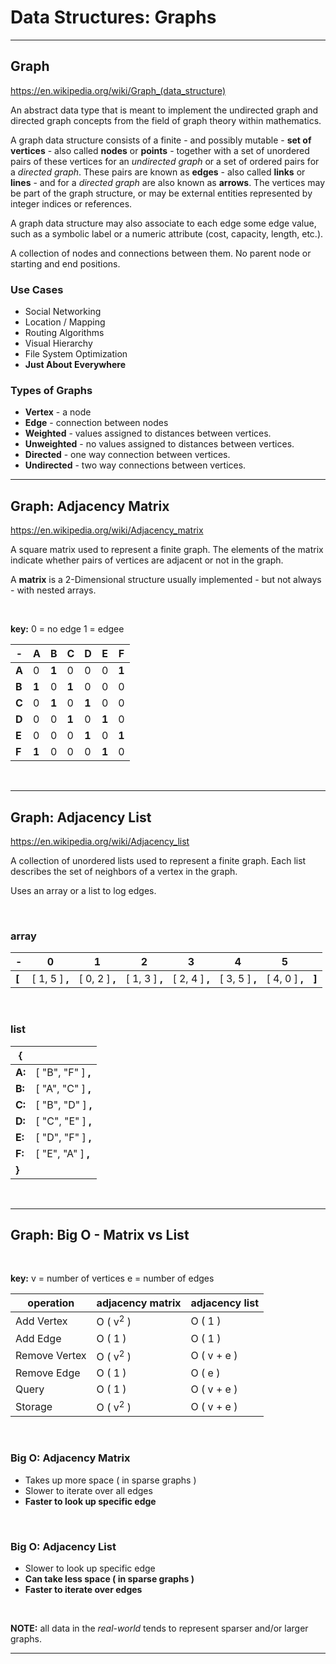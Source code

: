 # Data Structures: Graphs

---

## Graph

<https://en.wikipedia.org/wiki/Graph_(data_structure)>

An abstract data type that is meant to implement the undirected graph and directed graph concepts from the field of graph theory within mathematics.

A graph data structure consists of a finite - and possibly mutable - **set of vertices** - also called **nodes** or **points** - together with a set of unordered pairs of these vertices for an _undirected graph_ or a set of ordered pairs for a _directed graph_. These pairs are known as **edges** - also called **links** or **lines** - and for a _directed graph_ are also known as **arrows**. The vertices may be part of the graph structure, or may be external entities represented by integer indices or references.

A graph data structure may also associate to each edge some edge value, such as a symbolic label or a numeric attribute (cost, capacity, length, etc.).

A collection of nodes and connections between them. No parent node or starting and end positions.

### Use Cases

* Social Networking
* Location / Mapping
* Routing Algorithms
* Visual Hierarchy
* File System Optimization
* **Just About Everywhere**

### Types of Graphs

* **Vertex** - a node
* **Edge** - connection between nodes
* **Weighted** - values assigned to distances between vertices.
* **Unweighted** - no values assigned to distances between vertices.
* **Directed** - one way connection between vertices.
* **Undirected** - two way connections between vertices.

---

## Graph: Adjacency Matrix

<https://en.wikipedia.org/wiki/Adjacency_matrix>

A square matrix used to represent a finite graph. The elements of the matrix indicate whether pairs of vertices are adjacent or not in the graph.

A **matrix** is a 2-Dimensional structure usually implemented - but not always -  with nested arrays.

</br>

**key:**
0 = no edge
1 = edgee

| - | A | B | C | D | E | F |
| --- | --- | --- | --- | --- | --- | --- |
| **A** | 0 | **1** | 0 | 0 | 0 | **1** |
| **B** | **1** | 0 | **1** | 0 | 0 | 0 |
| **C** | 0 | **1** | 0 | **1** | 0 | 0 |
| **D** | 0 | 0 | **1** | 0 | **1** | 0 |
| **E** | 0 | 0 | 0 | **1** | 0 | **1** |
| **F** | **1** | 0 | 0 | 0 | **1** | 0 |

</br>

---

## Graph: Adjacency List

<https://en.wikipedia.org/wiki/Adjacency_list>

A collection of unordered lists used to represent a finite graph. Each list describes the set of neighbors of a vertex in the graph.

Uses an array or a list to log edges.

</br>

### array

| - | 0 | 1 | 2 | 3 | 4 | 5 |  |
| --- | --- | --- | --- | --- | --- | --- | --- |
| **[** | [ 1, 5 ] **,** | [ 0, 2 ] **,** | [ 1, 3 ] **,** | [ 2, 4 ] **,** | [ 3, 5 ] **,** | [ 4, 0 ] **,** | **]**

</br>

### list

| { |  |
| --- | --- |
| **A:** | [ "B", "F" ] **,** |
| **B:** | [ "A", "C" ] **,** |
| **C:** | [ "B", "D" ] **,** |
| **D:** | [ "C", "E" ] **,** |
| **E:** | [ "D", "F" ] **,** |
| **F:** | [ "E", "A" ] **,** |
| **}** |  |

</br>

---

## Graph: Big O - Matrix vs List

</br>

**key:**
v = number of vertices
e = number of edges

| operation     | adjacency matrix    | adjacency list |
| ------------  | ------------------- | -------------- |
| Add Vertex    | O ( v<sup>2</sup> ) | O ( 1 )        |
| Add Edge      | O ( 1 )             | O ( 1 )        |
| Remove Vertex | O ( v<sup>2</sup> ) | O ( v + e )    |
| Remove Edge   | O ( 1 )             | O ( e )        |
| Query         | O ( 1 )             | O ( v + e )    |
| Storage       | O ( v<sup>2</sup> ) | O ( v + e )    |

</br>

### Big O: Adjacency Matrix

* Takes up more space ( in sparse graphs )
* Slower to iterate over all edges
* **Faster to look up specific edge**

</br>

### Big O: Adjacency List

* Slower to look up specific edge
* **Can take less space ( in sparse graphs )**
* **Faster to iterate over edges**

</br>

**NOTE:** all data in the _real-world_ tends to represent sparser and/or larger graphs.

---
